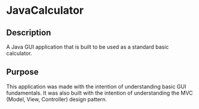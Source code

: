 # JavaCalculator

## Description
A Java GUI application that is built to be used as a standard basic calculator.

## Purpose
This application was made with the intention of understanding basic GUI fundamentals. It was also built with the intention of understanding the MVC
(Model, View, Controller) design pattern.
